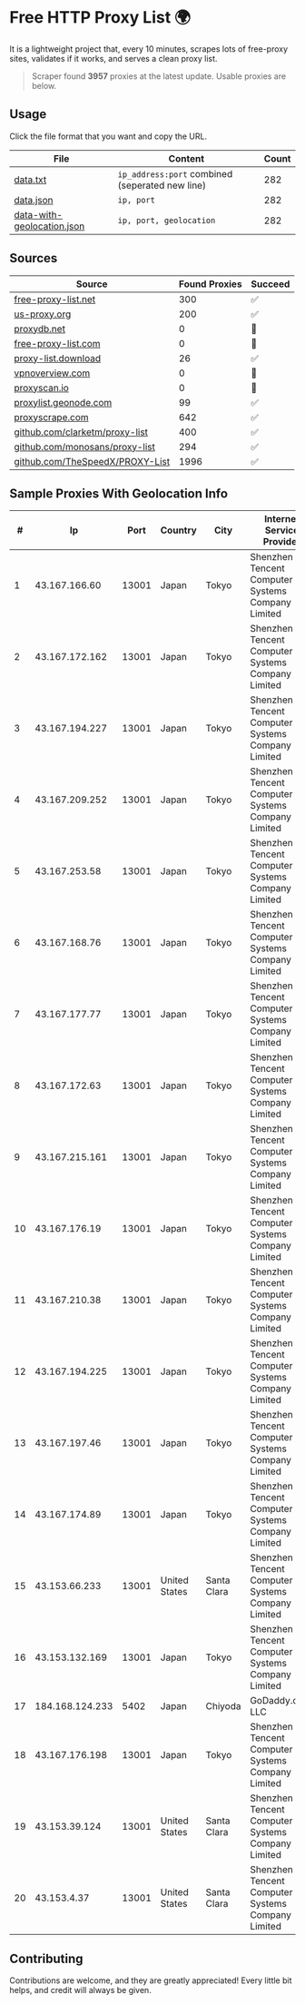 
# Free HTTP Proxy List 🌍

It is a lightweight project that, every 10 minutes, scrapes lots of free-proxy sites, validates if it works, and serves a clean proxy list.


> Scraper found **3957** proxies at the latest update. Usable proxies are below.

## Usage

Click the file format that you want and copy the URL.


|File|Content|Count|
|----|-------|-----|
|[data.txt](https://raw.githubusercontent.com/themiralay/Proxy-List-World/master/data.txt)|`ip_address:port` combined (seperated new line)|282|
|[data.json](https://raw.githubusercontent.com/themiralay/Proxy-List-World/master/data.json)|`ip, port`|282|
|[data-with-geolocation.json](https://raw.githubusercontent.com/themiralay/Proxy-List-World/master/data-with-geolocation.json)|`ip, port, geolocation`|282|

## Sources

|Source|Found Proxies|Succeed|
|------|-------------|-------|
|[free-proxy-list.net](https://free-proxy-list.net)|300|✅|
|[us-proxy.org](https://www.us-proxy.org)|200|✅|
|[proxydb.net](http://proxydb.net)|0|🚫|
|[free-proxy-list.com](https://free-proxy-list.com/?page=&port=&type%5B%5D=http&type%5B%5D=https&up_time=0&search=Search)|0|🚫|
|[proxy-list.download](https://www.proxy-list.download/HTTP)|26|✅|
|[vpnoverview.com](https://vpnoverview.com/privacy/anonymous-browsing/free-proxy-servers)|0|🚫|
|[proxyscan.io](https://www.proxyscan.io)|0|🚫|
|[proxylist.geonode.com](https://proxylist.geonode.com/api/proxy-list?limit=300&page=1&sort_by=lastChecked&sort_type=desc&protocols=http,https)|99|✅|
|[proxyscrape.com](https://api.proxyscrape.com/v2/?request=displayproxies&protocol=http&timeout=10000&country=all&ssl=all&anonymity=all)|642|✅|
|[github.com/clarketm/proxy-list](https://raw.githubusercontent.com/clarketm/proxy-list/master/proxy-list-raw.txt)|400|✅|
|[github.com/monosans/proxy-list](https://raw.githubusercontent.com/monosans/proxy-list/main/proxies/http.txt)|294|✅|
|[github.com/TheSpeedX/PROXY-List](https://raw.githubusercontent.com/TheSpeedX/PROXY-List/master/http.txt)|1996|✅|


## Sample Proxies With Geolocation Info

|#|Ip|Port|Country|City|Internet Service Provider|
|-|--|----|-------|----|-------------------------|
|1|43.167.166.60|13001|Japan|Tokyo|Shenzhen Tencent Computer Systems Company Limited|
|2|43.167.172.162|13001|Japan|Tokyo|Shenzhen Tencent Computer Systems Company Limited|
|3|43.167.194.227|13001|Japan|Tokyo|Shenzhen Tencent Computer Systems Company Limited|
|4|43.167.209.252|13001|Japan|Tokyo|Shenzhen Tencent Computer Systems Company Limited|
|5|43.167.253.58|13001|Japan|Tokyo|Shenzhen Tencent Computer Systems Company Limited|
|6|43.167.168.76|13001|Japan|Tokyo|Shenzhen Tencent Computer Systems Company Limited|
|7|43.167.177.77|13001|Japan|Tokyo|Shenzhen Tencent Computer Systems Company Limited|
|8|43.167.172.63|13001|Japan|Tokyo|Shenzhen Tencent Computer Systems Company Limited|
|9|43.167.215.161|13001|Japan|Tokyo|Shenzhen Tencent Computer Systems Company Limited|
|10|43.167.176.19|13001|Japan|Tokyo|Shenzhen Tencent Computer Systems Company Limited|
|11|43.167.210.38|13001|Japan|Tokyo|Shenzhen Tencent Computer Systems Company Limited|
|12|43.167.194.225|13001|Japan|Tokyo|Shenzhen Tencent Computer Systems Company Limited|
|13|43.167.197.46|13001|Japan|Tokyo|Shenzhen Tencent Computer Systems Company Limited|
|14|43.167.174.89|13001|Japan|Tokyo|Shenzhen Tencent Computer Systems Company Limited|
|15|43.153.66.233|13001|United States|Santa Clara|Shenzhen Tencent Computer Systems Company Limited|
|16|43.153.132.169|13001|Japan|Tokyo|Shenzhen Tencent Computer Systems Company Limited|
|17|184.168.124.233|5402|Japan|Chiyoda|GoDaddy.com, LLC|
|18|43.167.176.198|13001|Japan|Tokyo|Shenzhen Tencent Computer Systems Company Limited|
|19|43.153.39.124|13001|United States|Santa Clara|Shenzhen Tencent Computer Systems Company Limited|
|20|43.153.4.37|13001|United States|Santa Clara|Shenzhen Tencent Computer Systems Company Limited|



## Contributing

Contributions are welcome, and they are greatly appreciated! Every
little bit helps, and credit will always be given.

